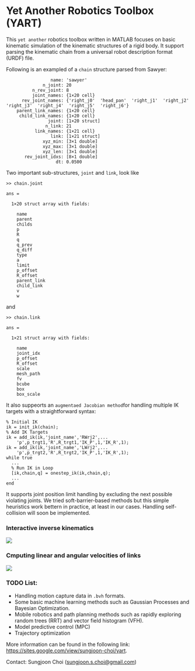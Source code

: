 # Yet Another Robotics Toolbox (YART)

This `yet another` robotics toolbox written in MATLAB focuses on basic kinematic simulation of the kinematic structures of a rigid body. It support parsing the kinematic chain from a universal robot description format (URDF) file. 

Following is an exampled of a `chain` structure parsed from Sawyer:
```
                 name: 'sawyer'
              n_joint: 20
          n_rev_joint: 8
          joint_names: {1×20 cell}
      rev_joint_names: {'right_j0'  'head_pan'  'right_j1'  'right_j2'  'right_j3'  'right_j4'  'right_j5'  'right_j6'}
    parent_link_names: {1×20 cell}
     child_link_names: {1×20 cell}
                joint: [1×20 struct]
               n_link: 21
           link_names: {1×21 cell}
                 link: [1×21 struct]
              xyz_min: [3×1 double]
              xyz_max: [3×1 double]
              xyz_len: [3×1 double]
       rev_joint_idxs: [8×1 double]
                   dt: 0.0500
```
Two important sub-structures, `joint` and `link`, look like
```
>> chain.joint

ans = 

  1×20 struct array with fields:
  
    name
    parent
    childs
    p
    R
    q
    q_prev
    q_diff
    type
    a
    limit
    p_offset
    R_offset
    parent_link
    child_link
    v
    w
```
and
```
>> chain.link

ans = 

  1×21 struct array with fields:

    name
    joint_idx
    p_offset
    R_offset
    scale
    mesh_path
    fv
    bcube
    box
    box_scale
```

It also suppeorts an `augmentaed Jacobian method`for handling multiple IK targets with a straightforward syntax:
```
% Initial IK
ik = init_ik(chain);
% Add IK Targets 
ik = add_ik(ik,'joint_name','RWrj2',...
    'p',p_trgt1,'R',R_trgt1,'IK_P',1,'IK_R',1);
ik = add_ik(ik,'joint_name','LWrj2',...
    'p',p_trgt2,'R',R_trgt2,'IK_P',1,'IK_R',1);
while true
  ...
  % Run IK in Loop 
  [ik,chain,q] = onestep_ik(ik,chain,q);
  ...
end
```
It supports joint position limit handling by excluding the next possible violating joints. We tried soft-barrier-based methods but this simple heuristics work bettern in practice, at least in our cases. Handling self-collision will soon be implemented. 

### Interactive inverse kinematics

[![](http://img.youtube.com/vi/zHNi532F1-c/0.jpg)](http://www.youtube.com/watch?v=zHNi532F1-c "")

### Cmputing linear and angular velocities of links

[![](http://img.youtube.com/vi/klvGY-akl58/0.jpg)](http://www.youtube.com/watch?v=klvGY-akl58 "")

### TODO List:
- Handling motion capture data in `.bvh` formats. 
- Some basic machine learning methods such as Gaussian Processes and Bayesian Optimization.
- Mobile robotics and path planning methods such as rapidly exploring random trees (RRT) and vector field histogram (VFH).
- Model predictive control (MPC) 
- Trajectory optimization 

More information can be found in the following link:
https://sites.google.com/view/sungjoon-choi/yart.

Contact: Sungjoon Choi (sungjoon.s.choi@gmail.com)
